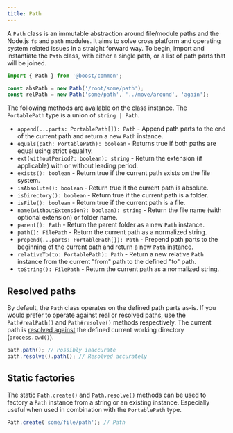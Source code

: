 ```yaml
---
title: Path
---
```


A `Path` class is an immutable abstraction around file/module paths and the Node.js `fs` and `path`
modules. It aims to solve cross platform and operating system related issues in a straight forward
way. To begin, import and instantiate the `Path` class, with either a single path, or a list of path
parts that will be joined.

```ts
import { Path } from '@boost/common';

const absPath = new Path('/root/some/path');
const relPath = new Path('some/path', '../move/around', 'again');
```

The following methods are available on the class instance. The `PortablePath` type is a union of
`string | Path`.

- `append(...parts: PortablePath[]): Path` - Append path parts to the end of the current path and
  return a new `Path` instance.
- `equals(path: PortablePath): boolean` - Returns true if both paths are equal using strict
  equality.
- `ext(withoutPeriod?: boolean): string` - Return the extension (if applicable) with or without
  leading period.
- `exists(): boolean` - Return true if the current path exists on the file system.
- `isAbsolute(): boolean` - Return true if the current path is absolute.
- `isDirectory(): boolean` - Return true if the current path is a folder.
- `isFile(): boolean` - Return true if the current path is a file.
- `name(withoutExtension?: boolean): string` - Return the file name (with optional extension) or
  folder name.
- `parent(): Path` - Return the parent folder as a new `Path` instance.
- `path(): FilePath` - Return the current path as a normalized string.
- `prepend(...parts: PortablePath[]): Path` - Prepend path parts to the beginning of the current
  path and return a new `Path` instance.
- `relativeTo(to: PortablePath): Path` - Return a new relative `Path` instance from the current
  "from" path to the defined "to" path.
- `toString(): FilePath` - Return the current path as a normalized string.

## Resolved paths

By default, the `Path` class operates on the defined path parts as-is. If you would prefer to
operate against real or resolved paths, use the `Path#realPath()` and `Path#resolve()` methods
respectively. The current path is
[resolved against](https://nodejs.org/api/path.html#path_path_resolve_paths) the defined current
working directory (`process.cwd()`).

```ts
path.path(); // Possibly inaccurate
path.resolve().path(); // Resolved accurately
```

## Static factories

The static `Path.create()` and `Path.resolve()` methods can be used to factory a `Path` instance
from a string or an existing instance. Especially useful when used in combination with the
`PortablePath` type.

```ts
Path.create('some/file/path'); // Path
```
